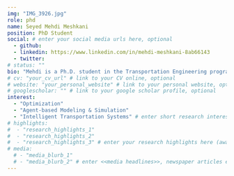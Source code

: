 ```yaml
---
img: "IMG_3926.jpg"
role: phd
name: Seyed Mehdi Meshkani
position: PhD Student
social: # enter your social media urls here, optional
  - github:
  - linkedin: https://www.linkedin.com/in/mehdi-meshkani-8ab66143
  - twitter:
# status: ""
bio: "Mehdi is a Ph.D. student in the Transportation Engineering program at Ryerson University. He receivedhis B.Sc. in Civil Engineering from University of Sistan & Baluchestan, Iran, and M.Sc. in Roads and Transportation Engineering from Tarbiat Modares University, Iran. He started his Ph.D. in 2018 under supervision of Dr. Bilal Farooq. His research focuses on shared mobility using connected & autonomousvehicles. He applies optimization methods to distributed control of Multi-agent Systems." # enter your short bio here (markdown format compatible)
# cv: "your_cv_url" # link to your CV online, optional
# website: "your_personal_website" # link to your personal website, optional
# googlescholar: "" # link to your google scholar profile, optional
interest:
  - "Optimization"
  - "Agent-based Modeling & Simulation"
  - "Intelligent Transportation Systems" # enter short research interests (traffic signal, CAV, etc.), optional
# highlights:
#  - "research_highlights_1"
#  - "research_highlights_2"
#  - "research_highlights_3" # enter your research highlights here (awards, achievements, etc.), optional
# media:
  # - "media_blurb_1"
  # - "media_blurb_2" # enter <<media headlines>>, newspaper articles etc...
---
```

